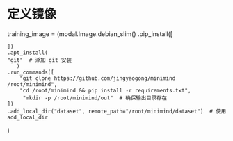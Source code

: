 # 定义镜像
training_image = (modal.Image.debian_slim()
    .pip_install([
     
    ])
    .apt_install(
    "git"  # 添加 git 安装
       )
    .run_commands([
        "git clone https://github.com/jingyaogong/minimind /root/minimind",
        "cd /root/minimind && pip install -r requirements.txt",
         "mkdir -p /root/minimind/out"  # 确保输出目录存在
    ])
    .add_local_dir("dataset", remote_path="/root/minimind/dataset")  # 使用add_local_dir
)


